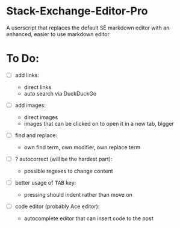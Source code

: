 # Stack-Exchange-Editor-Pro
A userscript that replaces the default SE markdown editor with an enhanced, easier to use markdown editor

# To Do:

- [ ] add links:
  
  - direct links
  - auto search via DuckDuckGo

- [ ] add images:

  - direct images
  - images that can be clicked on to open it in a new tab, bigger
  
- [ ] find and replace:

  - own find term, own modifier, own replace term

- [ ] ? autocorrect (will be the hardest part):

  - possible regexes to change content
  
- [ ] better usage of <kbd>TAB</kbd> key:

  - pressing should indent rather than move on
  
- [ ] code editor (probably Ace editor):

  - autocomplete editor that can insert code to the post
  
